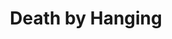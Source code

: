 ---
title: "Death by Hanging"
year: 1968
rating: 4
stars: "★★★★"
rewatched: false
permalink: "death-by-hanging"
watched_on: 2020-06-07
---